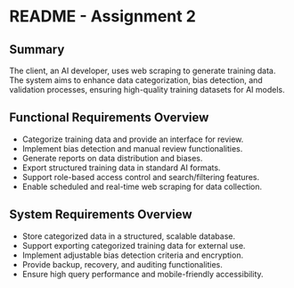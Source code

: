 # README - Assignment 2

## Summary
The client, an AI developer, uses web scraping to generate training data. The system aims to enhance data categorization, bias detection, and validation processes, ensuring high-quality training datasets for AI models.

## Functional Requirements Overview
- Categorize training data and provide an interface for review.
- Implement bias detection and manual review functionalities.
- Generate reports on data distribution and biases.
- Export structured training data in standard AI formats.
- Support role-based access control and search/filtering features.
- Enable scheduled and real-time web scraping for data collection.

## System Requirements Overview
- Store categorized data in a structured, scalable database.
- Support exporting categorized training data for external use.
- Implement adjustable bias detection criteria and encryption.
- Provide backup, recovery, and auditing functionalities.
- Ensure high query performance and mobile-friendly accessibility.
